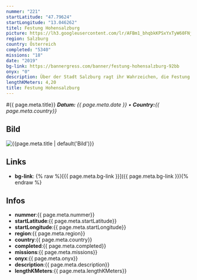 ```yaml
---
nummer: "221"
startLatitude: "47.79624"
startLongitude: "13.046262"
titel: Festung Hohensalzburg
picture: https://lh3.googleusercontent.com/lr/AFBm1_bhqbkKPSxYxTyW60FNjAtidLdVSnLnKb99W4q7CwEzzcU14Pqa4xsP74kiMax8fB39UNKCChFuEfBTt3GyrvS7X1v6wCbWKigD1V5k4_cNnYF4U4_CODJjZdA6BvJDsX7aoCvHFtM1T1rqwFqS1TudBfZ-WSbRABudlZ8hOHKNaxeQ0mjiRh19EC23HGMZETQkFXUSvinXSg6AygI2q4Be1cUbFR8KluVb5rgm8IfuED_eOhsLtQl1avrstPXBfcsKHg4Uhd1mXqQh7hjqTVjPntYle-zoEMTmSxaFLvZhXs3VTps8hBhBnWtoSMuUfKOf17Rxt3LsWzWj1GOzU9OBuHkLfZvlDIWQVL0GDYAjlVPPAkVNNPLVRtxUZM48iRBexCI8EM7yjJalhb-2ooCOj7Yu-n0GTAIdSuigvjwk_P9bXsg1zhLa-wTIPrIcafRZFMVvGZI6Asjf0Eu57Ys8HJgx4oisZzn-Py0DM0Z5dr9XKqPIiirmo--YyUaj9eCRLzwyxWzJRuzGyNLgAUAIh4j1zaoDx8To5N0Ulbm2JuQ-t-zso6SPwfhsHR5dvcWVRFGVgJEs01Z2EYpLNlw3ZWauf4paA2bPenyu1pWnar8c5JiJ4v4nfli7g6YzCCC64RqlJpbuAEoSKRU-Qp6eAiHAc23BlAWA1GFg1Ovuh9yBuUCk2saCnuvzukwu-vYXZdTPmLUSkZzLNkU8iGueVeSPsopky8-LM_B5p1i3FnMllvD5ia63jafWcf8353dhUstnrhd-IMC7F0IgkQ6nmq40Alz5LQpN7oWaeSvOTSIlceWZw-rj0RGx-Bv0otH9oql_KxELWo2qTvhRblwLjJdhLoc
region: Salzburg
country: Österreich
completed: "5340"
missions: "18"
date: "2019"
bg-link: https://bannergress.com/banner/festung-hohensalzburg-92bb
onyx: "0"
description: Über der Stadt Salzburg ragt ihr Wahrzeichen, die Festung Hohensalzburg, die zu den größten Burgen Europas zählt.
lengthKMeters: 4,20
title: Festung Hohensalzburg
---
```


#{{ page.meta.title}}
_**Datum:** {{ page.meta.date }} • **Country:**{{ page.meta.country}}_

## Bild
![{{page.meta.title | default('Bild')}}]({{page.meta.picture}})

## Links
- **bg-link**: {% raw %}[{{ page.meta.bg-link }}]({{ page.meta.bg-link }}){% endraw %}

## Infos
- **nummer**:{{ page.meta.nummer}}
- **startLatitude**:{{ page.meta.startLatitude}}
- **startLongitude**:{{ page.meta.startLongitude}}
- **region**:{{ page.meta.region}}
- **country**:{{ page.meta.country}}
- **completed**:{{ page.meta.completed}}
- **missions**:{{ page.meta.missions}}
- **onyx**:{{ page.meta.onyx}}
- **description**:{{ page.meta.description}}
- **lengthKMeters**:{{ page.meta.lengthKMeters}}

